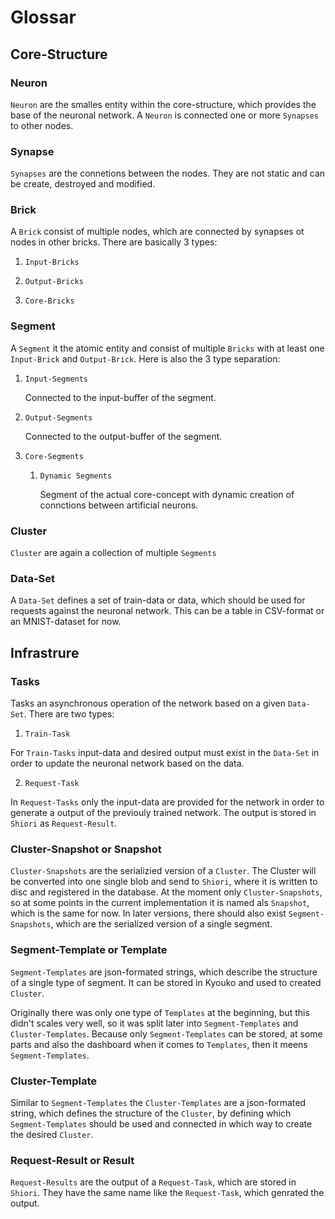 # Glossar

## Core-Structure

### **Neuron**

`Neuron` are the smalles entity within the core-structure, which provides the base of the neuronal network. A `Neuron` is connected one or more `Synapses` to other nodes. 

### **Synapse**

`Synapses` are the connetions between the nodes. They are not static and can be create, destroyed and modified.

### **Brick**

A `Brick` consist of multiple nodes, which are connected by synapses ot nodes in other bricks. There are basically 3 types:

1. `Input-Bricks`

2. `Output-Bricks`

3. `Core-Bricks`

### **Segment**

A `Segment` it the atomic entity and consist of multiple `Bricks` with at least one `Input-Brick` and `Output-Brick`. Here is also the 3 type separation:

1. `Input-Segments`
    
    Connected to the input-buffer of the segment.

2. `Output-Segments`

    Connected to the output-buffer of the segment.

3. `Core-Segments`

    1. `Dynamic Segments`

        Segment of the actual core-concept with dynamic creation of connctions between artificial neurons.

### **Cluster**

`Cluster` are again a collection of multiple `Segments`

### **Data-Set**

A `Data-Set` defines a set of train-data or data, which should be used for requests against the neuronal network. This can be a table in CSV-format or an MNIST-dataset for now.

## Infrastrure

### Tasks

Tasks an asynchronous operation of the network based on a given `Data-Set`. There are two types:

1. `Train-Task`

For `Train-Tasks` input-data and desired output must exist in the `Data-Set` in order to update the neuronal network based on the data.

2. `Request-Task`

In `Request-Tasks` only the input-data are provided for the network in order to generate a output of the previouly trained network. The output is stored in `Shiori` as `Request-Result`.

### **Cluster-Snapshot** or **Snapshot**

`Cluster-Snapshots` are the serializied version of a `Cluster`. The Cluster will be converted into one single blob and send to `Shiori`, where it is written to disc and registered in the database. At the moment only `Cluster-Snapshots`, so at some points in the current implementation it is named als `Snapshot`, which is the same for now. In later versions, there should also exist `Segment-Snapshots`, which are the serialized version of a single segment.

### **Segment-Template** or **Template**

`Segment-Templates` are json-formated strings, which describe the structure of a single type of segment. It can be stored in Kyouko and used to created `Cluster`. 

Originally there was only one type of `Templates` at the beginning, but this didn't scales very well, so it was split later into `Segment-Templates` and `Cluster-Templates`. Because only `Segment-Templates` can be stored, at some parts and also the dashboard when it comes to `Templates`, then it meens `Segment-Templates`.

### **Cluster-Template**

Similar to `Segment-Templates` the `Cluster-Templates` are a json-formated string, which defines the structure of the `Cluster`, by defining which `Segment-Templates` should be used and connected in which way to create the desired `Cluster`.

### **Request-Result** or **Result**

`Request-Results` are the output of a `Request-Task`, which are stored in `Shiori`. They have the same name like the `Request-Task`, which genrated the output.
